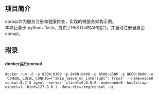## 项目简介
consul作为服务注册和健康检查，实现的微服务架构示例。  
本项目基于 python+flash，提供了RESTful的API接口，并自动注册自身至consul。

## 附录
#### docker运行consul
```
docker run -d -p 8300:8300 -p 8400:8400 -p 8500:8500 -p 8600:8600 -e 'CONSUL_LOCAL_CONFIG={"skip_leave_on_interrupt": true}' --name=node0 consul:0.7.5 agent -server -client=0.0.0.0 -node=node0 -bootstrap-expect=1 -bind=127.0.0.1 -data-dir=/tmp/consul -ui
```
